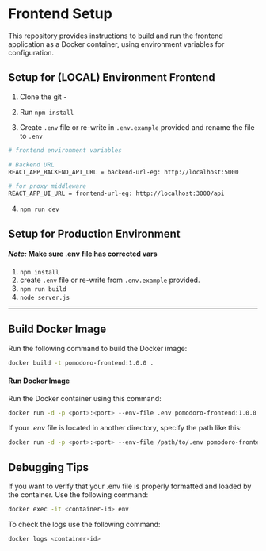 # Frontend Setup

This repository provides instructions to build and run the frontend application as a Docker container, using environment variables for configuration.

## Setup for (LOCAL) Environment Frontend

1. Clone the git - 

2. Run `npm install`

3. Create `.env` file or re-write in `.env.example` provided and rename the file to `.env`
```bash
# frontend environment variables

# Backend URL
REACT_APP_BACKEND_API_URL = backend-url-eg: http://localhost:5000

# for proxy middleware
REACT_APP_UI_URL = frontend-url-eg: http://localhost:3000/api
```
4. `npm run dev`

## Setup for Production Environment

#### *Note:* Make sure .env file has corrected vars 

1. ```npm install```
2. create `.env` file or re-write from `.env.example` provided.
3. ```npm run build```
4. ```node server.js```

--------------------

## Build Docker Image

Run the following command to build the Docker image:

```bash
docker build -t pomodoro-frontend:1.0.0 .
```

#### Run Docker Image

Run the Docker container using this command:

```bash
docker run -d -p <port>:<port> --env-file .env pomodoro-frontend:1.0.0
```

If your *.env* file is located in another directory, specify the path like this:

```bash
docker run -d -p <port>:<port> --env-file /path/to/.env pomodoro-frontend:1.0.0
```

## Debugging Tips

If you want to verify that your .env file is properly formatted and loaded by the container. Use the following command:

```bash
docker exec -it <container-id> env
```

To check the logs use the following command:

```bash
docker logs <container-id>
```
